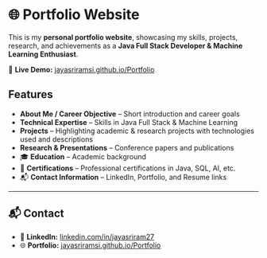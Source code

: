 # 🌐 Portfolio Website

This is my **personal portfolio website**, showcasing my skills, projects, research, and achievements as a **Java Full Stack Developer & Machine Learning Enthusiast**.

🔗 **Live Demo:** [jayasriramsi.github.io/Portfolio](https://jayasriramsi.github.io/Portfolio)

## Features

* **About Me / Career Objective** – Short introduction and career goals
* **Technical Expertise** – Skills in Java Full Stack & Machine Learning
* **Projects** – Highlighting academic & research projects with technologies used and descriptions
* **Research & Presentations** – Conference papers and publications
* 🎓 **Education** – Academic background
* 🏅 **Certifications** – Professional certifications in Java, SQL, AI, etc.
* 📬 **Contact Information** – LinkedIn, Portfolio, and Resume links

---

## 📬 Contact

* 🔗 **LinkedIn:** [linkedin.com/in/jayasriram27](https://linkedin.com/in/jayasriram27)
* 🌐 **Portfolio:** [jayasriramsi.github.io/Portfolio](https://jayasriramsi.github.io/Portfolio)


